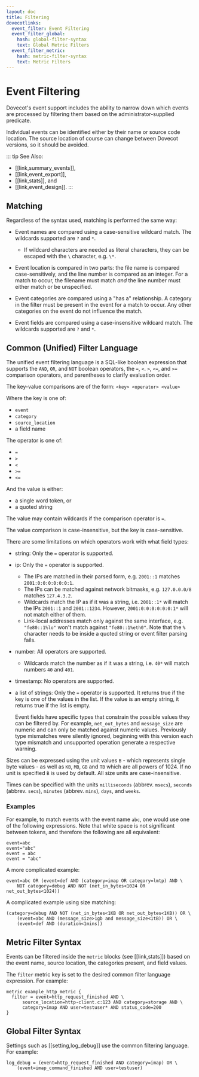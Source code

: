 ```yaml
---
layout: doc
title: Filtering
dovecotlinks:
  event_filter: Event Filtering
  event_filter_global:
    hash: global-filter-syntax
    text: Global Metric Filters
  event_filter_metric:
    hash: metric-filter-syntax
    text: Metric Filters
---
```


# Event Filtering

Dovecot's event support includes the ability to narrow down which events are
processed by filtering them based on the administrator-supplied predicate.

Individual events can be identified either by their name or source code
location. The source location of course can change between Dovecot
versions, so it should be avoided.

::: tip
See Also:
* [[link,summary_events]],
* [[link,event_export]],
* [[link,stats]], and
* [[link,event_design]].
:::

## Matching

Regardless of the syntax used, matching is performed the same way:

* Event names are compared using a case-sensitive wildcard match.  The
  wildcards supported are `?` and `*`.

  * If wildcard characters are needed as literal characters, they can be
    escaped with the `\` character, e.g. `\*`.

* Event location is compared in two parts: the file name is compared
  case-sensitively, and the line number is compared as an integer.  For a
  match to occur, the filename must match *and* the line number must either
  match or be unspecified.
* Event categories are compared using a "has a" relationship.  A category in
  the filter must be present in the event for a match to occur.  Any other
  categories on the event do not influence the match.
* Event fields are compared using a case-insensitive wildcard match.  The
  wildcards supported are `?` and `*`.

## Common (Unified) Filter Language

The unified event filtering language is a SQL-like boolean expression that
supports the `AND`, `OR`, and `NOT` boolean operators, the `=`,
`<`. `>`, `<=`, and `>=` comparison operators, and parentheses to
clarify evaluation order.

The key-value comparisons are of the form: `<key> <operator> <value>`

Where the key is one of:

* `event`
* `category`
* `source_location`
* a field name

The operator is one of:

* `=`
* `>`
* `<`
* `>=`
* `<=`

And the value is either:

* a single word token, or
* a quoted string

The value may contain wildcards if the comparison operator is `=`.

The value comparison is case-insensitive, but the key is case-sensitive.

There are some limitations on which operators work with what field types:

* string: Only the `=` operator is supported.
* ip: Only the `=` operator is supported.

  * The IPs are matched in their parsed form, e.g. `2001::1` matches
    `2001:0:0:0:0:0:0:1`.
  * The IPs can be matched against network bitmasks, e.g. `127.0.0.0/8`
    matches `127.4.3.2`.
  * Wildcards match the IP as if it was a string, i.e. `2001::1*` will match
    the IPs `2001::1` and `2001::1234`. However, `2001:0:0:0:0:0:0:1*`
    will not match either of them.
  * Link-local addresses match only against the same interface, e.g.
    `"fe80::1%lo"` won't match against `"fe80::1%eth0"`. Note that the
    `%` character needs to be inside a quoted string or event filter parsing
    fails.

* number: All operators are supported.

  * Wildcards match the number as if it was a string, i.e. `40*` will match
    numbers `40` and `401`.

* timestamp: No operators are supported.
* a list of strings: Only the `=` operator is supported.
  It returns true if the key is one of the values in the list. If the value
  is an empty string, it returns true if the list is empty.

  Event fields have specific types that constrain the possible values they
  can be filtered by. For example, `net_out_bytes` and `message_size`
  are numeric and can only be matched against numeric values. Previously
  type mismatches were silently ignored, beginning with this version each
  type mismatch and unsupported operation generate a respective warning.

Sizes can be expressed using the unit values `B` - which represents single
byte values - as well as `KB`, `MB`, `GB` and `TB` which are all powers
of 1024. If no unit is specified `B` is used by default. All size units
are case-insensitive.

Times can be specified with the units `milliseconds` (abbrev. `msecs`),
`seconds` (abbrev. `secs`), `minutes` (abbrev. `mins`), `days`,
and `weeks`.

### Examples

For example, to match events with the event name `abc`, one would use one of
the following expressions.  Note that white space is not significant between
tokens, and therefore the following are all equivalent:

```
event=abc
event="abc"
event = abc
event = "abc"
```

A more complicated example:

```
event=abc OR (event=def AND (category=imap OR category=lmtp) AND \
    NOT category=debug AND NOT (net_in_bytes<1024 OR net_out_bytes<1024))
```

A complicated example using size matching:

```
(category=debug AND NOT (net_in_bytes<1KB OR net_out_bytes<1KB)) OR \
    (event=abc AND (message_size>1gb and message_size<1tB)) OR \
    (event=def AND (duration<1mins))
```

## Metric Filter Syntax

Events can be filtered inside the `metric` blocks (see [[link,stats]])
based on the event name, source location, the categories present, and field
values.

The `filter` metric key is set to the desired common filter language
expression. For example:

```
metric example_http_metric {
  filter = event=http_request_finished AND \
      source_location=http-client.c:123 AND category=storage AND \
      category=imap AND user=testuser* AND status_code=200
}
```

## Global Filter Syntax

Settings such as [[setting,log_debug]] use the common filtering language.
For example:

```
log_debug = (event=http_request_finished AND category=imap) OR \
    (event=imap_command_finished AND user=testuser)
```
